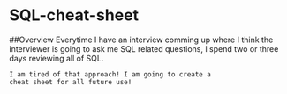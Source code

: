 # SQL-cheat-sheet

##Overview
	Everytime I have an interview comming up where I think
   	the interviewer is going to ask me SQL related
    questions, I spend two or three days reviewing all of
    SQL.
    
    I am tired of that approach! I am going to create a
    cheat sheet for all future use!
